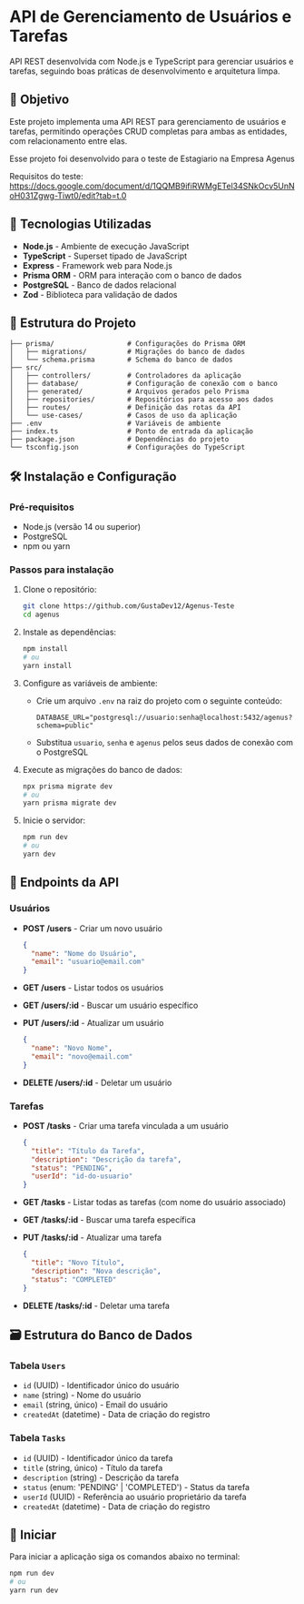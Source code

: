 # API de Gerenciamento de Usuários e Tarefas

API REST desenvolvida com Node.js e TypeScript para gerenciar usuários e tarefas, seguindo boas práticas de desenvolvimento e arquitetura limpa.

## 🎯 Objetivo

Este projeto implementa uma API REST para gerenciamento de usuários e tarefas, permitindo operações CRUD completas para ambas as entidades, com relacionamento entre elas.

Esse projeto foi desenvolvido para o teste de Estagiario na Empresa Agenus

Requisitos do teste: https://docs.google.com/document/d/1QQMB9ifiRWMgETel34SNkOcv5UnNoH031Zgwg-Tiwt0/edit?tab=t.0

## 🚀 Tecnologias Utilizadas

- **Node.js** - Ambiente de execução JavaScript
- **TypeScript** - Superset tipado de JavaScript
- **Express** - Framework web para Node.js
- **Prisma ORM** - ORM para interação com o banco de dados
- **PostgreSQL** - Banco de dados relacional
- **Zod** - Biblioteca para validação de dados

## 📁 Estrutura do Projeto

```
├── prisma/                  # Configurações do Prisma ORM
│   ├── migrations/          # Migrações do banco de dados
│   └── schema.prisma        # Schema do banco de dados
├── src/
│   ├── controllers/         # Controladores da aplicação
│   ├── database/            # Configuração de conexão com o banco
│   ├── generated/           # Arquivos gerados pelo Prisma
│   ├── repositories/        # Repositórios para acesso aos dados
│   ├── routes/              # Definição das rotas da API
│   └── use-cases/           # Casos de uso da aplicação
├── .env                     # Variáveis de ambiente
├── index.ts                 # Ponto de entrada da aplicação
├── package.json             # Dependências do projeto
└── tsconfig.json            # Configurações do TypeScript
```

## 🛠️ Instalação e Configuração

### Pré-requisitos

- Node.js (versão 14 ou superior)
- PostgreSQL
- npm ou yarn

### Passos para instalação

1. Clone o repositório:
   ```bash
   git clone https://github.com/GustaDev12/Agenus-Teste
   cd agenus
   ```

2. Instale as dependências:
   ```bash
   npm install
   # ou
   yarn install
   ```

3. Configure as variáveis de ambiente:
   - Crie um arquivo `.env` na raiz do projeto com o seguinte conteúdo:
     ```
     DATABASE_URL="postgresql://usuario:senha@localhost:5432/agenus?schema=public"
     ```
   - Substitua `usuario`, `senha` e `agenus` pelos seus dados de conexão com o PostgreSQL

4. Execute as migrações do banco de dados:
   ```bash
   npx prisma migrate dev
   # ou
   yarn prisma migrate dev
   ```

5. Inicie o servidor:
   ```bash
   npm run dev
   # ou
   yarn dev
   ```

## 📡 Endpoints da API

### Usuários

- **POST /users** - Criar um novo usuário
  ```json
  {
    "name": "Nome do Usuário",
    "email": "usuario@email.com"
  }
  ```

- **GET /users** - Listar todos os usuários

- **GET /users/:id** - Buscar um usuário específico

- **PUT /users/:id** - Atualizar um usuário
  ```json
  {
    "name": "Novo Nome",
    "email": "novo@email.com"
  }
  ```

- **DELETE /users/:id** - Deletar um usuário

### Tarefas

- **POST /tasks** - Criar uma tarefa vinculada a um usuário
  ```json
  {
    "title": "Título da Tarefa",
    "description": "Descrição da tarefa",
    "status": "PENDING",
    "userId": "id-do-usuario"
  }
  ```

- **GET /tasks** - Listar todas as tarefas (com nome do usuário associado)

- **GET /tasks/:id** - Buscar uma tarefa específica

- **PUT /tasks/:id** - Atualizar uma tarefa
  ```json
  {
    "title": "Novo Título",
    "description": "Nova descrição",
    "status": "COMPLETED"
  }
  ```

- **DELETE /tasks/:id** - Deletar uma tarefa

## 🗃️ Estrutura do Banco de Dados

### Tabela `Users`
- `id` (UUID) - Identificador único do usuário
- `name` (string) - Nome do usuário
- `email` (string, único) - Email do usuário
- `createdAt` (datetime) - Data de criação do registro

### Tabela `Tasks`
- `id` (UUID) - Identificador único da tarefa
- `title` (string, único) - Título da tarefa
- `description` (string) - Descrição da tarefa
- `status` (enum: 'PENDING' | 'COMPLETED') - Status da tarefa
- `userId` (UUID) - Referência ao usuário proprietário da tarefa
- `createdAt` (datetime) - Data de criação do registro

## 🧪 Iniciar

Para iniciar a aplicação siga os comandos abaixo no terminal:

```bash
npm run dev
# ou
yarn run dev
```
